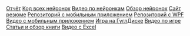 <a href="https://docs.google.com/document/d/1Wg_BChoGUx8D4bd0jIf-HQXVNMDAtBwy/edit?usp=drivesdk&ouid=117718695914833510081&rtpof=true&sd=true">Отчёт</a>
<a href="https://github.com/Avar1tia/neironki/blob/main/README.md">Код всех нейронок</a>
<a href="https://drive.google.com/drive/folders/1NTRZH0bEXG7-j1y_SJ5-eNGL5lPUO8aJ?usp=sharing">Видео по нейронкам</a>
<a href="https://drive.google.com/file/d/11T5D75gj5bwEBgnvhfSvD01v9AX1-0iv/view?usp=sharing">Обзор нейронок</a>
<a href="https://colab.research.google.com/drive/1kQ-ZN5I9L9k2pR597iqDkVnStrzTNs2E?hl=ru">Сайт резюме</a>
<a href="https://github.com/Avar1tia/gigacomob">Репозиторий с мобильным приложением</a>
<a href="https://github.com/Avar1tia/gigacofinal">Репозиторий с WPF</a>
<a href="https://drive.google.com/file/d/1vAO26okfbTXp08p_z1mZwtaX7P-sir6L/view?usp=sharing">Видео с мобильным приложением</a>
<a href="https://drive.google.com/drive/folders/12LZbORLwBaa77ZqYaSC3QpAuS8bF5qPa?usp=sharing">Игра на ГуглДиске</a>
<a href="https://drive.google.com/file/d/1UmInDvqRRQwg7o2QLnaCoz-mZBMBdRrF/view?usp=sharing">Видео по игре</a>
<a href="https://drive.google.com/drive/folders/1ZAG7th84APW9c6flozvITcs8XMVGN5wb?usp=sharing">Статьи и обзор книги</a>
<a href="https://drive.google.com/file/d/17z0qwyviMT6a3rUYtG-MCNM34Rk9IDfd/view?usp=sharing">Видео с Excel</a>
